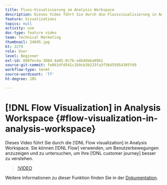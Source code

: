```yaml
---
title: Fluss-Visualisierung im Analysis Workspace
description: Dieses Video führt Sie durch die Flussvisualisierung in Analysis Workspace. Sie können Flow verwenden, um Benutzerbewegungen anzuzeigen und zu untersuchen, um Ihre Journey besser zu verstehen.
feature: Visualizations
topics: null
activity: use
doc-type: feature video
team: Technical Marketing
thumbnail: 24045.jpg
kt: 2279
role: User
level: Beginner
exl-id: 888fec4a-308d-4a05-9c7b-a4b4deba09b1
source-git-commit: fe861dfd541c1b9cb3b233fa3f56d55054305fd9
workflow-type: tm+mt
source-wordcount: '77'
ht-degree: 18%

---
```


# [!DNL Flow Visualization] in Analysis Workspace {#flow-visualization-in-analysis-workspace}

Dieses Video führt Sie durch die [!DNL Flow visualization] in Analysis Workspace. Sie können [!DNL Flow] verwenden, um Benutzerbewegungen anzuzeigen und zu untersuchen, um Ihre [!DNL customer journey] besser zu verstehen.

>[!VIDEO](https://video.tv.adobe.com/v/24045/?quality=12)

Weitere Informationen zu dieser Funktion finden Sie in der [Dokumentation](https://experienceleague.adobe.com/docs/analytics/analyze/analysis-workspace/visualizations/fallout/fallout-flow.html?lang=en).
